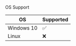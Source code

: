 OS Support

| OS         | Supported          |
| -------    | ------------------ |
| Windows 10 | :white_check_mark: |
| Linux      | :x:                |

